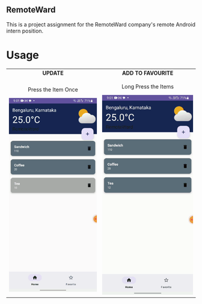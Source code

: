 RemoteWard
----------------
This is a project assignment for the RemoteWard company's remote Android intern position.

Usage
===========

<table>
  <tr>
    <td align="center">
      <b>UPDATE</b>
    </td>
    <td align="center">
      <b>ADD TO FAVOURITE</b>
    </td>
  </tr>
  <tr>
    <td align="center">
      <p>Press the Item Once</p>
      <img src="https://github.com/noobshubham/RemtoeWard/blob/master/screenshots/update.gif", alt="Press the Item Once">
    </td>
    <td align="center">
      <p>Long Press the Items</p>
      <img src="https://github.com/noobshubham/RemtoeWard/blob/master/screenshots/bookmark.gif", alt="Long Press the Items">
    </td>
  </tr>
</table>



